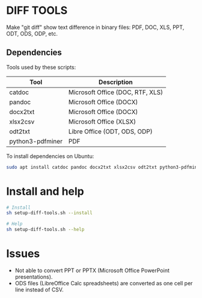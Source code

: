 # DIFF TOOLS

Make "git diff" show text difference in binary files: PDF, DOC, XLS, PPT, ODT, ODS, ODP, etc.

## Dependencies

Tools used by these scripts:

Tool             | Description
-----------------|---------------------------------
catdoc           | Microsoft Office (DOC, RTF, XLS)
pandoc           | Microsoft Office (DOCX)
docx2txt         | Microsoft Office (DOCX)
xlsx2csv         | Microsoft Office (XLSX)
odt2txt          | Libre Office (ODT, ODS, ODP)
python3-pdfminer | PDF

To install dependencies on Ubuntu:

```sh
sudo apt install catdoc pandoc docx2txt xlsx2csv odt2txt python3-pdfminer
```

# Install and help

```sh
# Install
sh setup-diff-tools.sh --install

# Help
sh setup-diff-tools.sh --help
```

# Issues

* Not able to convert PPT or PPTX (Microsoft Office PowerPoint presentations).
* ODS files (LibreOffice Calc spreadsheets) are converted as one cell per line instead of CSV.
